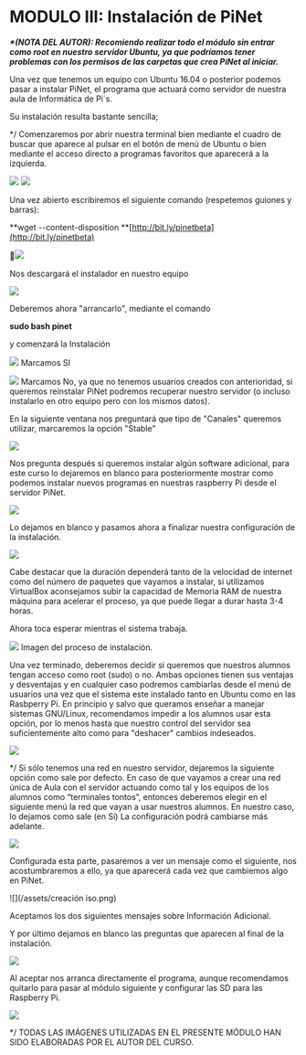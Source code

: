 # MODULO III: Instalación de PiNet

_**\*\(NOTA DEL AUTOR\): Recomiendo realizar todo el módulo sin entrar como root en nuestro servidor Ubuntu, ya que podríamos tener problemas con los permisos de las carpetas que crea PiNet al iniciar.**_

Una vez que tenemos un equipo con Ubuntu 16.04 o posterior podemos pasar  a instalar PiNet, el programa que actuará como servidor de nuestra aula de Informática de Pi´s.

Su instalación resulta bastante sencilla;

\*/ Comenzaremos por abrir nuestra terminal bien mediante el cuadro de buscar que aparece al pulsar en el botón de menú de Ubuntu o bien mediante el acceso directo a programas favoritos que aparecerá a la izquierda.

![](/assets/as.png) ![](/assets/zx.png)

Una vez abierto escribiremos el siguiente comando \(respetemos guiones y barras\):

**wget --content-disposition **[http://bit.ly/pinetbeta](http://bit.ly/pinetbeta)

![](/assets/vc.png)

Nos descargará el instalador en nuestro equipo

![](/assets/bv.png)

Deberemos ahora "arrancarlo", mediante el comando

**sudo bash pinet**

y comenzará la Instalación

![](/assets/vf.png) Marcamos SI

![](/assets/kjh.png)     Marcamos No, ya que no tenemos usuarios creados con anterioridad, si queremos reinstalar PiNet podremos recuperar nuestro servidor \(o incluso instalarlo en otro equipo pero con los mismos datos\).

En la siguiente ventana nos preguntará que tipo de "Canales" queremos utilizar, marcaremos la opción "Stable"

![](/assets/lo.png)

Nos pregunta después si queremos instalar algún software adicional, para este curso lo dejaremos en blanco para posteriormente mostrar como podemos instalar nuevos programas en nuestras raspberry Pi desde el servidor PiNet.

![](/assets/435.png)

Lo dejamos en blanco y pasamos ahora a finalizar nuestra configuración de la instalación.

![](/assets/lo4.png)

Cabe destacar que la duración dependerá tanto de la velocidad de internet como del número de paquetes que vayamos a instalar, si utilizamos VirtualBox aconsejamos subir la capacidad de Memoria RAM de nuestra máquina para acelerar el proceso, ya que puede llegar a durar hasta 3-4 horas.

Ahora toca esperar mientras el sistema trabaja.

![](/assets/mj.png)     Imagen del proceso de instalación.

Una vez terminado, deberemos decidir si queremos que nuestros alumnos tengan acceso como root \(sudo\) o no. Ambas opciones tienen sus ventajas y desventajas y en cualquier caso podremos cambiarlas desde el menú de usuarios una vez que el sistema este instalado tanto en Ubuntu como en las Rasbperry Pi. En principio y salvo que queramos enseñar a manejar sistemas GNU/Linux, recomendamos impedir a los alumnos usar esta opción,  por lo menos hasta que nuestro control del servidor sea suficientemente alto como para "deshacer" cambios indeseados.

![](/assets/sudo.png)

\*/ Si sólo tenemos una red en nuestro servidor, dejaremos la siguiente opción como sale por defecto. En caso de que vayamos a crear una red única de Aula con el servidor actuando como tal y los equipos de los alumnos como “terminales tontos”, entonces deberemos elegir en el siguiente menú la red que vayan a usar nuestros alumnos. En nuestro caso, lo dejamos como sale \(en Sí\) La configuración podrá cambiarse más adelante.

![](/assets/ip.png)

Configurada esta parte, pasaremos a ver un mensaje como el siguiente, nos acostumbraremos a ello, ya que aparecerá cada vez que cambiemos algo en PiNet.

![](/assets/creación iso.png)

Aceptamos los dos siguientes mensajes sobre Información Adicional.

Y por último dejamos en blanco las preguntas que aparecen al final de la instalación.

![](/assets/v.png)

Al aceptar nos arranca directamente el programa, aunque recomendamos quitarlo para pasar al módulo siguiente y configurar las SD para las Raspberry Pi.

![](/assets/e.png)

\*/ TODAS LAS IMÁGENES UTILIZADAS EN EL PRESENTE MÓDULO HAN SIDO ELABORADAS POR EL AUTOR DEL CURSO.

